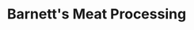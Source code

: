 ---
title: "Barnett's Meat Processing"
url: /west-plains/barnetts-meat-processing/
shop: butcher
---